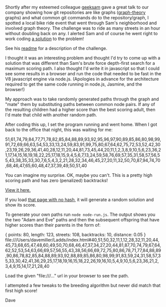 Shortly after my esteemed colleague [geeksam](https://github.com/geeksam) gave a great talk to our company showing how git repositories are like graphs ([graph-theory](http://en.wikipedia.org/wiki/Graph_theory) graphs) and what common git commands do to the repository/graph, I spotted a local bike ride event that went through Sam's neighborhood and involved graph theory. The challenge was to ride as many streets in an hour without doubling back on any. I alerted Sam and of course he went right to work coding [a solution](https://github.com/geeksam/ladds_graph/) to the problem!

See his [readme](https://github.com/geeksam/ladds_graph/blob/master/README.md) for a description of the challenge.

I thought it was an interesting problem and thought I'd try to come up with a solution that was different than Sam's brute force depth-first search for a maximum scoring path. I also thought I'd write it in javascript so that I could see some results in a browser and run the code that needed to be fast in the V8 javascript engine via node.js. (Apologies in advance for the architecture required to get the same code running in node.js, Jasmine, and the browser!)

My approach was to take randomly generated paths through the graph and "mate" them by substituting paths between common node pairs. If any of the resulting children had a higher score than the best scoring adult, then I'd mate that child with another random path.

After coding this up, I set the program running and went home. When I got back to the office that night, this was waiting for me:

51,61,74,79,84,77,71,78,82,85,84,88,89,93,92,95,96,97,90,89,85,86,80,98,99,91,72,69,66,63,54,53,33,13,24,59,83,91,99,75,80,67,64,62,75,72,53,52,42,30,23,19,26,29,36,41,40,28,12,11,20,44,81,73,45,44,20,11,1,2,3,8,9,10,5,6,23,36,21,17,14,15,16,19,18,22,25,17,18,15,9,4,5,6,7,13,24,59,58,76,69,57,35,31,58,57,56,55,43,38,35,33,30,7,6,5,4,3,2,21,28,32,34,46,45,27,20,11,32,50,70,87,94,74,70,68,46,47,65,60,48,47,37,39,49,50,51,40

You can imagine my surprise. OK, maybe you can't. This is a pretty high scoring path and has zero (penalized) backtracks!

[View it here.](http:mildavw.github.com/ladds#51,61,74,79,84,77,71,78,82,85,84,88,89,93,92,95,96,97,90,89,85,86,80,98,99,91,72,69,66,63,54,53,33,13,24,59,83,91,99,75,80,67,64,62,75,72,53,52,42,30,23,19,26,29,36,41,40,28,12,11,20,44,81,73,45,44,20,11,1,2,3,8,9,10,5,6,23,36,21,17,14,15,16,19,18,22,25,17,18,15,9,4,5,6,7,13,24,59,58,76,69,57,35,31,58,57,56,55,43,38,35,33,30,7,6,5,4,3,2,21,28,32,34,46,45,27,20,11,32,50,70,87,94,74,70,68,46,47,65,60,48,47,37,39,49,50,51,40)

If you load [that page with no hash](http:mildavw.github.com/ladds), it will generate a random solution and show its score.

To generate your own paths run `node node-run.js`. The output shows you the two "Adam and Eve" paths and then the subsequent offspring that have higher scores than their parents in the form of:

{ points: 80,
  length: 123,
  streets: 108,
  backtracks: 10,
  distance: 0.05 }
file:///Users/davemiller/Ladds/index.html#40,51,50,32,11,1,12,28,32,11,20,44,45,73,68,65,47,48,60,49,50,70,68,46,47,37,34,27,20,44,81,87,70,74,79,67,64,62,52,53,54,63,66,69,57,56,55,43,38,56,66,69,72,75,80,86,78,71,77,84,88,89,90,86,78,82,85,84,88,89,93,92,88,89,85,86,80,98,99,91,83,59,24,31,58,57,35,33,30,42,41,36,29,25,17,18,19,16,15,18,22,26,19,16,10,5,4,9,10,5,6,23,36,21,2,3,4,9,15,14,17,21,28,40

Load the given "file:///..." url in your browser to see the path.

I attempted a few tweaks to the breeding algorithm but never did match that first high score!

Dave